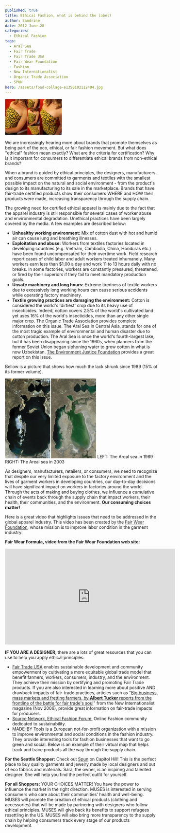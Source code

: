 ```yaml
---
published: true
title: Ethical Fashion, what is behind the label?
author: Sandrine
date: 2012 June 28
categories:
  - Ethical Fashion
tags:
  - Aral Sea
  - Fair Trade
  - Fair Trade USA
  - Fair Wear Foundation
  - Fashion
  - New Internationalist
  - Organic Trade Association
  - SPUN
hero: /assets/fond-collage-e1350103112404.jpg
---
```

![](/assets/ethical-fashion-burkina.jpg?w=150 "Custom made top from Ouagadougou Burkina Faso")

We are increasingly hearing more about brands that promote themselves as being part of the eco, ethical, or fair fashion movement. But what does "ethical" fashion mean exactly? What are the criteria for certification? Why is it important for consumers to differentiate ethical brands from non-ethical brands?

When a brand is guided by ethical principles, the designers, manufacturers, and consumers are committed to garments and textiles with the smallest possible impact on the natural and social environment - from the product's design to its manufacturing to its sale in the marketplace. Brands that have fair-trade certified products show their consumers WHERE and HOW their products were made, increasing transparency through the supply chain.

The growing need for certified ethical apparel is mainly due to the fact that the apparel industry is still responsible for several cases of worker abuse and environmental degradation. Unethical practices have been largely covered by the media. A few examples are described below:

+ **Unhealthy working environment:** Mix of cotton dust with hot and humid air can cause lung and breathing illnesses.
+ **Exploitation and abuse:** Workers from textiles factories located in developing countries (e.g. Vietnam, Cambodia, China, Honduras etc.) have been found uncompensated for their overtime work. Field research report cases of child labor and adult workers treated inhumanely. Many workers earn less than $1.00 a day and work 11 to 13 hours daily with no breaks. In some factories, workers are constantly pressured, threatened, or fired by their superiors if they fail to meet mandatory production goals.
+ **Unsafe machinery and long hours:** Extreme tiredness of textile workers due to excessively long working hours can cause serious accidents while operating factory machinery.
+ **Textile growing practices are damaging the environment:** Cotton is considered the world's 'dirtiest' crop due to its heavy use of insecticides. Indeed, cotton covers 2.5% of the world's cultivated land yet uses 16% of the world's insecticides, more than any other single major crop. [The Organic Trade Association](http://www.ota.com/organic/environment/cotton_environment.html) provides complete information on this issue. The Aral Sea in Central Asia, stands for one of the most tragic example of environmental and human disaster due to cotton production. The Aral Sea is once the world's fourth-largest lake, but it has been disappearing since the 1960s, when planners from the former Soviet Union began siphoning water to grow cotton in what is now Uzbekistan. [The Environment Justice Foundation](http://www.ejfoundation.org/page146.html) provides a great report on this issue.

Bellow is a picture that shows how much the lack shrunk since 1989 (15% of its former volume).

![](/assets/aral_sea_x2.jpg "Areal Sea")
LEFT: The Areal sea in 1989 
RIGHT: The Areal sea in 2003

As designers, manufacturers, retailers, or consumers, we need to recognize that despite our very limited exposure to the factory environment and the lives of garment workers in developing countries, our day-to-day decisions will have significant impact on workers in factories around the world. Through the acts of making and buying clothes, we influence a cumulative chain of events back through the supply chain that impact workers, their health, their communities, and the environment. **Our consuming choices matter!**

Here is a great video that highlights issues that need to be addressed in the global apparel industry. This video has been created by the [Fair Wear Foundation](http://www.fairwear.org/), whose mission is to improve labor condition in the garment industry:

**Fair Wear Formula, video from the Fair Wear Foundation web site:**

<iframe width="560" height="315" src="https://www.youtube.com/embed/SfQgfKz8t9w" frameborder="0" allowfullscreen></iframe>

**IF YOU ARE A DESIGNER**, there are a lots of great resources that you can use to help you apply ethical principles:

+ [Fair Trade USA](http://www.fairtradeusa.org/certification/producers/apparel-linens) enables sustainable development and community empowerment by cultivating a more equitable global trade model that benefit farmers, workers, consumers, industry, and the environment. They achieve their mission by certifying and promoting Fair Trade products. If you are also interested in learning more about positive AND drawback impacts of fair-trade practices, articles such as "[Big business, mass markets and fretting farmers, by **Albert Tucker** reports from the frontline of the battle for fair trade's soul](http://www.newint.org/features/2006/11/01/fairtrade/)" from the New Internationalist magazine (Nov 2006), provide great information on fair-trade impacts for producers.[ 
](http://www.fairtradeusa.org/certification/producers/apparel-linens)
+ [Source Network, Ethical Fashion Forum:](http://ethicalfashionforum.ning.com/group/usa) Online Fashion community dedicated to sustainability.
+ [MADE-BY Tools](http://www.made-by.org/content/our-tools) is a European not-for-profit organization with a mission to improve environmental and social conditions in the fashion industry. They provide interesting tools for fashion businesses that want to go green and social. Below is an example of their virtual map that helps track and trace products all the way through the supply chain.

**For the Seattle Shopper:** Check out [Spun](http://choosespun.com/index.html) on Capitol Hill! This is the perfect place to buy quality garments and jewelry made by local designers and out of eco fabrics and materials. Sara, the owner, is an inspiring and talented designer. She will help you find the perfect outfit for yourself.

**For all Shoppers:** YOUR CHOICES MATTER! You have the power to influence the market in the right direction. MUSES is interested in serving consumers who care about their communities' health and well-being. MUSES will promote the creation of ethical products (clothing and accessories) that will be made by partnering with designers who follow ethical principles. MUSES will give back its benefits to support refugees resettling in the US. MUSES will also bring more transparency to the supply chain by helping consumers track every stage of our products development.